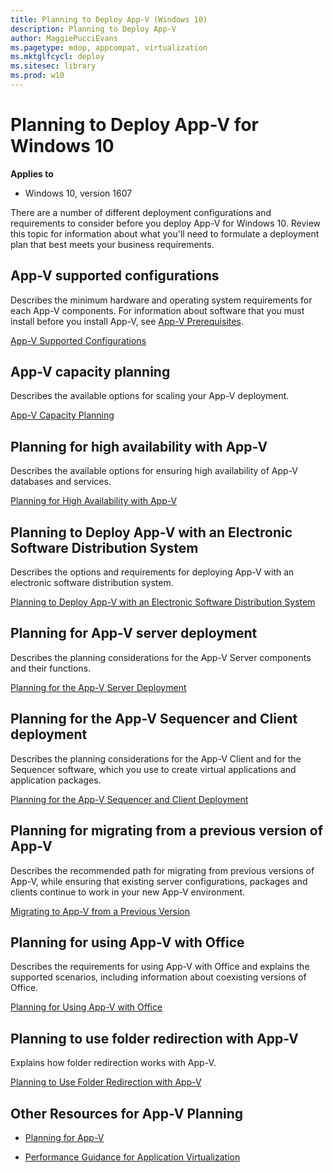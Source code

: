 ```yaml
---
title: Planning to Deploy App-V (Windows 10)
description: Planning to Deploy App-V
author: MaggiePucciEvans
ms.pagetype: mdop, appcompat, virtualization
ms.mktglfcycl: deploy
ms.sitesec: library
ms.prod: w10
---
```



# Planning to Deploy App-V for Windows 10

**Applies to**
-   Windows 10, version 1607

There are a number of different deployment configurations and requirements to consider before you deploy App-V for Windows 10. Review this topic for information about what you'll need to formulate a deployment plan that best meets your business requirements.

## App-V supported configurations

Describes the minimum hardware and operating system requirements for each App-V components. For information about software that you must install before you install App-V, see [App-V Prerequisites](appv-prerequisites.md).

[App-V Supported Configurations](appv-supported-configurations.md)

## App-V capacity planning

Describes the available options for scaling your App-V deployment.

[App-V Capacity Planning](appv-capacity-planning.md)

## Planning for high availability with App-V

Describes the available options for ensuring high availability of App-V databases and services.

[Planning for High Availability with App-V](appv-planning-for-high-availability-with-appv.md)

## Planning to Deploy App-V with an Electronic Software Distribution System

Describes the options and requirements for deploying App-V with an electronic software distribution system.

[Planning to Deploy App-V with an Electronic Software Distribution System](appv-planning-to-deploy-appv-with-electronic-software-distribution-solutions.md)

## Planning for App-V server deployment

Describes the planning considerations for the App-V Server components and their functions.

[Planning for the App-V Server Deployment](appv-planning-for-appv-server-deployment.md)

## Planning for the App-V Sequencer and Client deployment

Describes the planning considerations for the App-V Client and for the Sequencer software, which you use to create virtual applications and application packages.

[Planning for the App-V Sequencer and Client Deployment](appv-planning-for-sequencer-and-client-deployment.md)

## Planning for migrating from a previous version of App-V

Describes the recommended path for migrating from previous versions of App-V, while ensuring that existing server configurations, packages and clients continue to work in your new App-V environment.

[Migrating to App-V from a Previous Version](appv-migrating-to-appv-from-a-previous-version.md)

## Planning for using App-V with Office

Describes the requirements for using App-V with Office and explains the supported scenarios, including information about coexisting versions of Office.

[Planning for Using App-V with Office](appv-planning-for-using-appv-with-office.md)

## Planning to use folder redirection with App-V

Explains how folder redirection works with App-V.

[Planning to Use Folder Redirection with App-V](appv-planning-folder-redirection-with-appv.md)

## Other Resources for App-V Planning

-   [Planning for App-V](appv-planning-for-appv.md)

-   [Performance Guidance for Application Virtualization](appv-performance-guidance.md)
